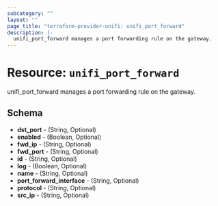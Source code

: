 ```yaml
---
subcategory: ""
layout: ""
page_title: "terraform-provider-unifi: unifi_port_forward"
description: |-
  unifi_port_forward manages a port forwarding rule on the gateway.
---
```


# Resource: `unifi_port_forward`

unifi_port_forward manages a port forwarding rule on the gateway.



## Schema

- **dst_port** - (String, Optional)
- **enabled** - (Boolean, Optional)
- **fwd_ip** - (String, Optional)
- **fwd_port** - (String, Optional)
- **id** - (String, Optional)
- **log** - (Boolean, Optional)
- **name** - (String, Optional)
- **port_forward_interface** - (String, Optional)
- **protocol** - (String, Optional)
- **src_ip** - (String, Optional)


